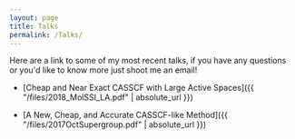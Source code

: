 ```yaml
---
layout: page
title: Talks
permalink: /Talks/
---
```


Here are a link to some of my most recent talks, if you have any questions or you'd like to know more just shoot me an email!

- [Cheap and Near Exact CASSCF with Large Active Spaces]({{ "/files/2018_MolSSI_LA.pdf" | absolute_url }})

- [A New, Cheap, and Accurate CASSCF-like Method]({{ "/files/2017OctSupergroup.pdf" | absolute_url }})
